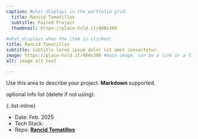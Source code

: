 ```yaml
---
caption: #what displays in the portfolio grid:
  title: Rancid Tomatillos
  subtitle: Paired Project
  thumbnail: https://place-hold.it/400x300
  
#what displays when the item is clicked:
title: Rancid Tomatillos
subtitle: subtitle lorem ipsum dolor sit amet consectetur.
image: https://place-hold.it/400x300 #main image, can be a link or a file in assets/img/portfolio
alt: image alt text

---
```

Use this area to describe your project. **Markdown** supported.

optional info list (delete if not using):

{:.list-inline}

- Date: Feb. 2025
- Tech Stack:
- Repo: [**Rancid Tomatillos**](https://github.com/JonoSommers/rancid-tomatillos)
